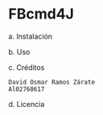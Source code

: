 # FBcmd4J

a.	Instalación

b.	Uso

c.	Créditos

    David Osmar Ramos Zárate 
    Al02768617

d.	Licencia

